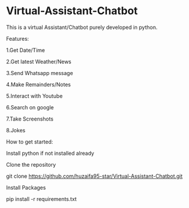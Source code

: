 # Virtual-Assistant-Chatbot

This is a virtual Assistant/Chatbot purely developed in python.

Features:

1.Get Date/Time

2.Get latest Weather/News

3.Send Whatsapp message

4.Make Remainders/Notes

5.Interact with Youtube

6.Search on google

7.Take Screenshots

8.Jokes

How to get started:

Install python if not installed already

Clone the repository

git clone https://github.com/huzaifa95-star/Virtual-Assistant-Chatbot.git

Install Packages

pip install -r requirements.txt
